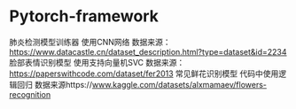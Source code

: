 # Pytorch-framework
肺炎检测模型训练器 使用CNN网络 数据来源：https://www.datacastle.cn/dataset_description.html?type=dataset&id=2234
脸部表情识别模型 使用支持向量机SVC 数据来源：https://paperswithcode.com/dataset/fer2013
常见鲜花识别模型 代码中使用逻辑回归 数据来源https://www.kaggle.com/datasets/alxmamaev/flowers-recognition